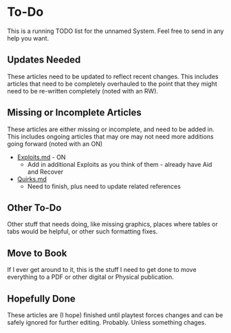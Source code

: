 # To-Do

This is a running TODO list for the unnamed System. Feel free to send in any help you want.

## Updates Needed

These articles need to be updated to reflect recent changes. This includes articles that need to be completely overhauled to the point that they might need to be re-written completely (noted with an RW).

## Missing or Incomplete Articles

These articles are either missing or incomplete, and need to be added in. This includes ongoing articles that may ore may not need more additions going forward (noted with an ON)

- [Exploits.md](Exploits.md) - ON
  - Add in additional Exploits as you think of them - already have Aid and Recover
- [Quirks.md](Quirks.md)
  - Need to finish, plus need to update related references

## Other To-Do

Other stuff that needs doing, like missing graphics, places where tables or tabs would be helpful, or other such formatting fixes.

## Move to Book

If I ever get around to it, this is the stuff I need to get done to move everything to a PDF or other digital or Physical publication.

## Hopefully Done

These articles are (I hope) finished until playtest forces changes and can be safely ignored for further editing. Probably. Unless something chages.